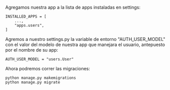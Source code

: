Agregamos nuestra app a la lista de apps instaladas en settings:
```
INSTALLED_APPS = [
    ...,
    "apps.users",
]
```

Agremos a nuestro settings.py la variable de entorno "AUTH_USER_MODEL" con el valor del modelo de nuestra app que manejara el usuario, antepuesto por el nombre de su app:
```
AUTH_USER_MODEL = "users.User"
```

Ahora podremos correr las migraciones:
```
python manage.py makemigrations
python manage.py migrate
```